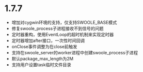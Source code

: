 # 1.7.7

* 增加对cygwin环境的支持，仅支持SWOOLE_BASE模式
* 修复swoole_process子进程接收不到信号的问题
* 定时器重构，使用EventLoop的超时机制来实现定时器
* 定时器增加after接口，一次性时间回调
* onClose事件调整为在close前触发
* 支持在swoole_server的worker进程中创建swoole_process子进程
* 默认package_max_length为2M
* 支持用户设置task临时文件目录

